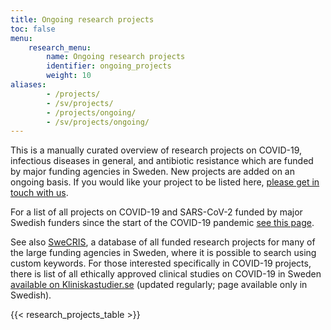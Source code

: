 ```yaml
---
title: Ongoing research projects
toc: false
menu:
    research_menu:
        name: Ongoing research projects
        identifier: ongoing_projects
        weight: 10
aliases:
        - /projects/
        - /sv/projects/
        - /projects/ongoing/
        - /sv/projects/ongoing/
---
```

This is a manually curated overview of research projects on COVID-19, infectious diseases in general, and antibiotic resistance which are funded by major funding agencies in Sweden. New projects are added on an ongoing basis. If you would like your project to be listed here, [please get in touch with us](/suggestions/).

For a list of all projects on COVID-19 and SARS-CoV-2 funded by major Swedish funders since the start of the COVID-19 pandemic [see this page](all_covid_projects).

See also [SweCRIS](https://www.swecris.se/betasearch/?q=Covid&view=cards&lang=en), a database of all funded research projects for many of the large funding agencies in Sweden, where it is possible to search using custom keywords. For those interested specifically in COVID-19 projects, there is list of all ethically approved clinical studies on COVID-19 in Sweden [available on Kliniskastudier.se](https://www.kliniskastudier.se/statistik/kliniska-studier-rorande-covid-19.html) (updated regularly; page available only in Swedish).

{{< research_projects_table >}}
